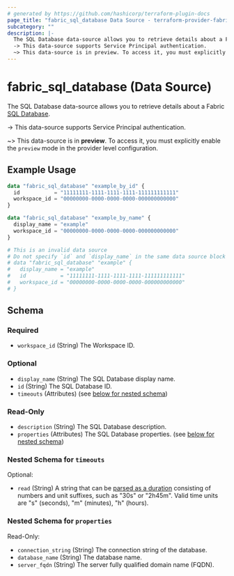 ```yaml
---
# generated by https://github.com/hashicorp/terraform-plugin-docs
page_title: "fabric_sql_database Data Source - terraform-provider-fabric"
subcategory: ""
description: |-
  The SQL Database data-source allows you to retrieve details about a Fabric SQL Database https://learn.microsoft.com/fabric/database/sql/overview.
  -> This data-source supports Service Principal authentication.
  ~> This data-source is in preview. To access it, you must explicitly enable the preview mode in the provider level configuration.
---
```


# fabric_sql_database (Data Source)

The SQL Database data-source allows you to retrieve details about a Fabric [SQL Database](https://learn.microsoft.com/fabric/database/sql/overview).

-> This data-source supports Service Principal authentication.

~> This data-source is in **preview**. To access it, you must explicitly enable the `preview` mode in the provider level configuration.

## Example Usage

```terraform
data "fabric_sql_database" "example_by_id" {
  id           = "11111111-1111-1111-1111-111111111111"
  workspace_id = "00000000-0000-0000-0000-000000000000"
}

data "fabric_sql_database" "example_by_name" {
  display_name = "example"
  workspace_id = "00000000-0000-0000-0000-000000000000"
}

# This is an invalid data source
# Do not specify `id` and `display_name` in the same data source block
# data "fabric_sql_database" "example" {
#   display_name = "example"
#   id           = "11111111-1111-1111-1111-111111111111"
#   workspace_id = "00000000-0000-0000-0000-000000000000"
# }
```

<!-- schema generated by tfplugindocs -->
## Schema

### Required

- `workspace_id` (String) The Workspace ID.

### Optional

- `display_name` (String) The SQL Database display name.
- `id` (String) The SQL Database ID.
- `timeouts` (Attributes) (see [below for nested schema](#nestedatt--timeouts))

### Read-Only

- `description` (String) The SQL Database description.
- `properties` (Attributes) The SQL Database properties. (see [below for nested schema](#nestedatt--properties))

<a id="nestedatt--timeouts"></a>

### Nested Schema for `timeouts`

Optional:

- `read` (String) A string that can be [parsed as a duration](https://pkg.go.dev/time#ParseDuration) consisting of numbers and unit suffixes, such as "30s" or "2h45m". Valid time units are "s" (seconds), "m" (minutes), "h" (hours).

<a id="nestedatt--properties"></a>

### Nested Schema for `properties`

Read-Only:

- `connection_string` (String) The connection string of the database.
- `database_name` (String) The database name.
- `server_fqdn` (String) The server fully qualified domain name (FQDN).
